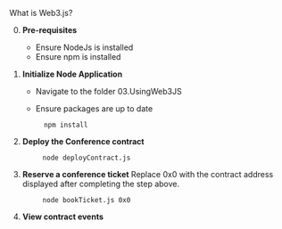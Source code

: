 What is Web3.js?

0. **Pre-requisites**
    * Ensure NodeJs is installed
    * Ensure npm is installed

1. **Initialize Node Application**
    * Navigate to the folder 03.UsingWeb3JS
    * Ensure packages are up to date

            npm install

2. **Deploy the Conference contract**
            
            node deployContract.js

3. **Reserve a conference ticket**
Replace 0x0 with the contract address displayed after completing the step above.

            node bookTicket.js 0x0
4. **View contract events**